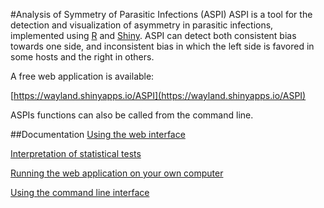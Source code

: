 #Analysis of Symmetry of Parasitic Infections (ASPI)
ASPI is a tool for the detection and visualization of asymmetry in parasitic infections, implemented using [R](http://www.r-project.org) and [Shiny](http://shiny.rstudio.com/). ASPI can detect both consistent bias towards one side, and inconsistent bias in which the left side is favored in some hosts and the right in others.

A free web application is available:

[https://wayland.shinyapps.io/ASPI](https://wayland.shinyapps.io/ASPI)

ASPIs functions can also be called from the command line.



##Documentation
[Using the web interface](https://github.com/WaylandM/aspi/blob/master/doc/gui.md)

[Interpretation of statistical tests](https://github.com/WaylandM/aspi/blob/master/doc/statistical_tests_interpretation.md)

[Running the web application on your own computer](https://github.com/WaylandM/aspi/blob/master/doc/running_locally.md)

[Using the command line interface](https://github.com/WaylandM/aspi/blob/master/doc/cli.md)
